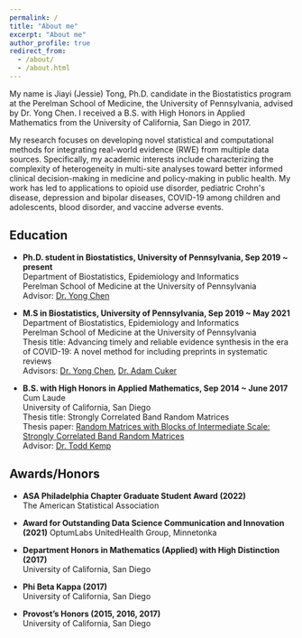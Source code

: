 ```yaml
---
permalink: /
title: "About me"
excerpt: "About me"
author_profile: true
redirect_from: 
  - /about/
  - /about.html
---
```


My name is Jiayi (Jessie) Tong, Ph.D. candidate in the Biostatistics program at the Perelman School of Medicine, the University of Pennsylvania, advised by Dr. Yong Chen. I received a B.S. with High Honors in Applied Mathematics from the University of California, San Diego in 2017. 

My research focuses on developing novel statistical and computational methods for integrating real-world evidence (RWE) from multiple data sources. Specifically, my academic interests include characterizing the complexity of heterogeneity in multi-site analyses toward better informed clinical decision-making in medicine and policy-making in public health. My work has led to applications to opioid use disorder, pediatric Crohn's disease, depression and bipolar diseases, COVID-19 among children and adolescents, blood disorder, and vaccine adverse events.


Education  
-----------


- **Ph.D. student in Biostatistics, University of Pennsylvania, Sep 2019 ~ present**  
  Department of Biostatistics, Epidemiology and Informatics  
  Perelman School of Medicine at the University of Pennsylvania  
  Advisor: [Dr. Yong Chen](https://penncil.med.upenn.edu/about-pi/)  


- **M.S in Biostatistics, University of Pennsylvania, Sep 2019 ~ May 2021**  
  Department of Biostatistics, Epidemiology and Informatics  
  Perelman School of Medicine at the University of Pennsylvania  
  Thesis title: Advancing timely and reliable evidence synthesis in the era of COVID-19: A novel method for including preprints in systematic reviews\
  Advisors: [Dr. Yong Chen](https://penncil.med.upenn.edu/about-pi/), [Dr. Adam Cuker](https://www.med.upenn.edu/apps/faculty/index.php/g275/p8134441)


- **B.S. with High Honors in Applied Mathematics, Sep 2014 ~ June 2017**  
  Cum Laude  
  University of California, San Diego  
  Thesis title: Strongly Correlated Band Random Matrices  
  Thesis paper: [Random Matrices with Blocks of Intermediate Scale: Strongly Correlated Band Random Matrices](  https://math.ucsd.edu/_files/undergraduate/honors-program/honors-program-presentations/2016-2017/Jiayi_Tong_Honors_Thesis.pdf)  
  Advisor: [Dr. Todd Kemp](https://www.math.ucsd.edu/~tkemp/)  



Awards/Honors  
-----------

- **ASA Philadelphia Chapter Graduate Student Award (2022)**   
  The American Statistical Association
  
- **Award for Outstanding Data Science Communication and Innovation (2021)**
  OptumLabs UnitedHealth Group, Minnetonka

- **Department Honors in Mathematics (Applied) with High Distinction (2017)**   
  University of California, San Diego

- **Phi Beta Kappa (2017)**  
  University of California, San Diego

- **Provost’s Honors (2015, 2016, 2017)**  
  University of California, San Diego



